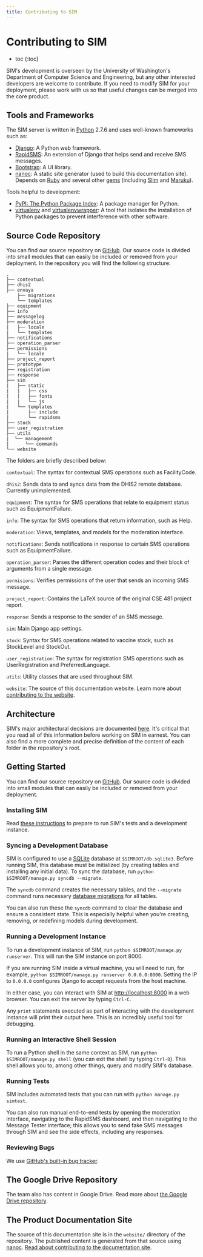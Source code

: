 ```yaml
---
title: Contributing to SIM
---
```


# Contributing to SIM

* toc
{:toc}

SIM's development is overseen by the University of Washington's Department of Computer Science and Engineering, but any other interested developers are welcome to contribute. If you need to modify SIM for your deployment, please work with us so that useful changes can be merged into the core product.

## Tools and Frameworks

The SIM server is written in [Python](https://www.python.org/) 2.7.6 and uses well-known frameworks such as:

* [Django](http://www.djangoproject.com): A Python web framework.
* [RapidSMS](http://www.rapidsms.org): An extension of Django that helps send and receive SMS messages.
* [Bootstrap](http://www.getbootstrap.com): A UI library.
* [nanoc](http://nanoc.ws/): A static site generator (used to build this documentation site). Depends on [Ruby](https://www.ruby-lang.org/en/) and several other [gems](http://guides.rubygems.org/) (including [Slim](http://slim-lang.com/) and [Maruku](http://maruku.rubyforge.org/maruku.html)).

Tools helpful to development:

* [PyPI: The Python Package Index](https://pypi.python.org/pypi/pip): A package manager for Python.
* [virtualenv](https://pypi.python.org/pypi/virtualenv) and [virtualenvwrapper](http://virtualenvwrapper.readthedocs.org/en/latest/index.html): A tool that isolates the installation of Python packages to prevent interference with other software.

## Source Code Repository

You can find our source repository on [GitHub](https://github.com/ireynolds/sms-immunization-manager). Our source code is divided into small modules that can easily be included or removed from your deployment. In the repository you will find the following structure:

    .
    ├── contextual
    ├── dhis2
    ├── envaya
        ├── migrations
        └── templates
    ├── equipment
    ├── info
    ├── messagelog
    ├── moderation
    |   ├── locale
    |   └── templates
    ├── notifications
    ├── operation_parser
    ├── permissions
    |   └── locale
    ├── project_report
    ├── prototype
    ├── registration
    ├── response
    ├── sim
    |   ├── static
    |   |   ├── css
    |   |   ├── fonts
    |   |   └── js
    |   └── templates
    |       ├── include
    |       └── rapidsms
    ├── stock
    ├── user_registration
    ├── utils
    |  └── management
    |      └── commands
    └── website

The folders are briefly described below:

`contextual`: The syntax for contextual SMS operations such as FacilityCode.

`dhis2`: Sends data to and syncs data from the DHIS2 remote database. Currently unimplemented.

`equipment`: The syntax for SMS operations that relate to equipment status such as EquipmentFailure.

`info`: The syntax for SMS operations that return information, such as Help.

`moderation`: Views, templates, and models for the moderation interface. 

`notifications`: Sends notifications in response to certain SMS operations such as EquipmentFailure.

`operation_parser`: Parses the different operation codes and their block of arguments from a single message.

`permisions`: Verifies permissions of the user that sends an incoming SMS message.

`project_report`: Contains the LaTeX source of the original CSE 481 project report.

`response`: Sends a response to the sender of an SMS message.

`sim`: Main Django app settings.

`stock`: Syntax for SMS operations related to vaccine stock, such as StockLevel and StockOut.

`user_registration`: The syntax for registration SMS operations such as UserRegistration and PreferredLanguage.

`utils`: Utility classes that are used throughout SIM.

`website`: The source of this documentation website. Learn more about [contributing to the website](docs).

## Architecture

SIM's major architectural decisions are documented [here](architecture). It's critical that you read all of this information before working on SIM in earnest. You can also find a more complete and precise definition of the content of each folder in the repository's root.

## Getting Started

You can find our source repository on [GitHub](https://github.com/ireynolds/sms-immunization-manager). Our source code is divided into small modules that can easily be included or removed from your deployment.

### Installing SIM

Read [these instructions](install) to prepare to run SIM's tests and a development instance.

### Syncing a Development Database

SIM is configured to use a [SQLite](http://www.sqlite.org/) database at `$SIMROOT/db.sqlite3`. Before running SIM, this database must be initialized (by creating tables and installing any initial data). To sync the database, run `python $SIMROOT/manage.py syncdb --migrate`.

The `syncdb` command creates the necessary tables, and the `--migrate` command runs necessary [database migrations](http://south.readthedocs.org/en/latest/tutorial/part1.html#changing-the-model) for all tables.

You can also run these the `syncdb` command to clear the database and ensure a consistent state. This is especially helpful when you're creating, removing, or redefining models during development.

### Running a Development Instance

To run a development instance of SIM, run `python $SIMROOT/manage.py runserver`. This will run the SIM instance on port 8000.

If you are running SIM inside a virtual machine, you will need to run, for example, `python $SIMROOT/manage.py runserver 0.0.0.0:8000`. Setting the IP to `0.0.0.0` configures Django to accept requests from the host machine. 

In either case, you can interact with SIM at [http://localhost:8000](http://localhost:8000) in a web browser. You can exit the server by typing `Ctrl-C`. 

Any `print` statements executed as part of interacting with the development instance will print their output here. This is an incredibly useful tool for debugging.

### Running an Interactive Shell Session

To run a Python shell in the same context as SIM, run `python $SIMROOT/manage.py shell` (you can exit the shell by typing `Ctrl-D`). This shell allows you to, among other things, query and modify SIM's database.

### Running Tests

SIM includes automated tests that you can run with `python manage.py simtest`. 

You can also run manual end-to-end tests by opening the moderation interface, navigating to the RapidSMS dashboard, and then navigating to the Message Tester interface; this allows you to send fake SMS messages through SIM and see the side effects, including any responses.

### Reviewing Bugs

We use [GitHub's built-in bug tracker](https://github.com/ireynolds/sms-immunization-manager/issues?state=open).

## The Google Drive Repository

The team also has content in Google Drive. Read more about [the Google Drive repository](google-drive).

## The Product Documentation Site

The source of this documentation site is in the `website/` directory of the repository. The published content is generated from that source using [nanoc](http://nanoc.ws/). [Read about contributing to the documentation site](docs).
